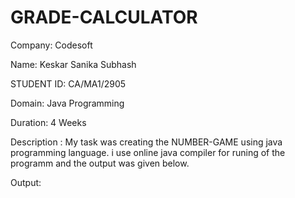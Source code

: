 # GRADE-CALCULATOR
Company: Codesoft

Name: Keskar Sanika Subhash

 STUDENT ID: CA/MA1/2905

Domain: Java Programming

Duration: 4 Weeks

Description : My task was creating the NUMBER-GAME using java programming language. i use online java compiler for runing of the programm and the output was given below.

Output:

